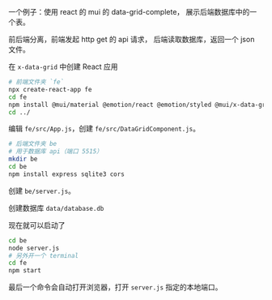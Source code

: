 一个例子：使用 react 的 mui 的 data-grid-complete， 展示后端数据库中的一个表。

前后端分离，前端发起 http get 的 api 请求， 后端读取数据库，返回一个 json 文件。

在 `x-data-grid` 中创建 React 应用
```bash
# 前端文件夹 `fe`
npx create-react-app fe
cd fe
npm install @mui/material @emotion/react @emotion/styled @mui/x-data-grid axios
cd ../
```
编辑 `fe/src/App.js`，创建 `fe/src/DataGridComponent.js`。

```bash
# 后端文件夹 be
# 用于数据库 api（端口 5515）
mkdir be
cd be
npm install express sqlite3 cors
```
创建 `be/server.js`。

创建数据库 `data/database.db`

现在就可以启动了
```bash
cd be
node server.js
# 另外开一个 terminal
cd fe
npm start
```
最后一个命令会自动打开浏览器，打开 `server.js` 指定的本地端口。
